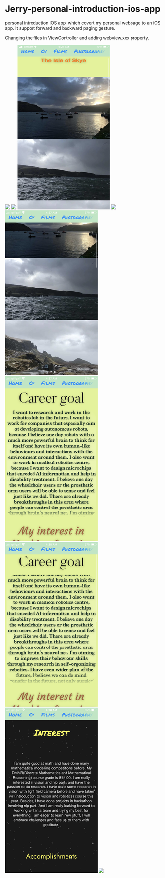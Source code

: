 # Jerry-personal-introduction-ios-app
personal introduction iOS app: which covert my personal webpage to an iOS app. It support forward and backward paging gesture.

Changing the files in ViewController and adding webview.xxx property.

<p float="left">
  <img src="images/IMG_0065.PNG" width="300" />
  <img src="images/IMG_0066.PNG" width="300" /> 
  <img src="images/IMG_0067.PNG" width="300" />
  <img src="images/IMG_0074.PNG" width="300" />
  <img src="images/IMG_0069.PNG" width="300" /> 
  <img src="images/IMG_0070.PNG" width="300" />
  <img src="images/IMG_0071.PNG" width="300" />
  <img src="images/IMG_0072.PNG" width="300" /> 
  <img src="images/IMG_0073.PNG" width="300" />
</p>


